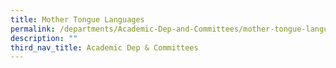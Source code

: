 ```yaml
---
title: Mother Tongue Languages
permalink: /departments/Academic-Dep-and-Committees/mother-tongue-languages/
description: ""
third_nav_title: Academic Dep & Committees
---
```

